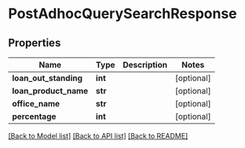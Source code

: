 # PostAdhocQuerySearchResponse

## Properties
Name | Type | Description | Notes
------------ | ------------- | ------------- | -------------
**loan_out_standing** | **int** |  | [optional] 
**loan_product_name** | **str** |  | [optional] 
**office_name** | **str** |  | [optional] 
**percentage** | **int** |  | [optional] 

[[Back to Model list]](../README.md#documentation-for-models) [[Back to API list]](../README.md#documentation-for-api-endpoints) [[Back to README]](../README.md)

